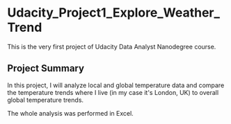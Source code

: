 
# Udacity_Project1_Explore_Weather_Trend
This is the very first project of Udacity Data Analyst Nanodegree course.

## Project Summary
In this project, I will analyze local and global temperature data and compare the temperature trends where I live (in my case it's London, UK) to overall global temperature trends.

The whole analysis was performed in Excel.
